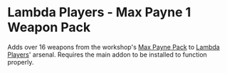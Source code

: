 # Lambda Players - Max Payne 1 Weapon Pack
 Adds over 16 weapons from the workshop's [Max Payne Pack](https://steamcommunity.com/sharedfiles/filedetails/?id=2843144040) to [Lambda Players](https://steamcommunity.com/sharedfiles/filedetails/?id=2947828836)' arsenal.
Requires the main addon to be installed to function properly.
